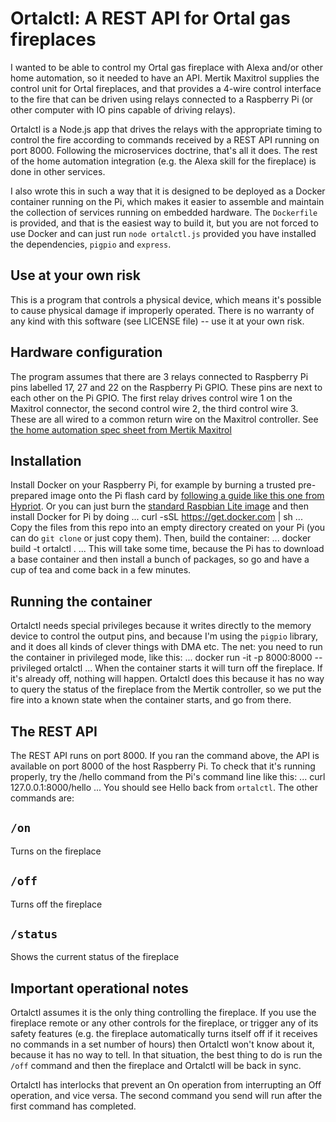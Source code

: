 # Ortalctl: A REST API for Ortal gas fireplaces

I wanted to be able to control my Ortal gas fireplace with Alexa and/or other
home automation, so it needed to have an API. Mertik Maxitrol supplies the
control unit for Ortal fireplaces, and that provides a 4-wire control
interface to the fire that can be driven using relays connected to a 
Raspberry Pi (or other computer with IO pins capable of driving relays).

Ortalctl is a Node.js app that drives the relays with the appropriate timing
to control the fire according to commands received by a REST API running on
port 8000. Following the microservices doctrine, that's all it does. The rest
of the home automation integration (e.g. the Alexa skill for the fireplace)
is done in other services.

I also wrote this in such a way that it is designed to be deployed as a Docker
container running on the Pi, which makes it easier to assemble and maintain
the collection of services running on embedded hardware. The `Dockerfile` is
provided, and that is the easiest way to build it, but you are not forced
to use Docker and can just run `node ortalctl.js` provided you have installed
the dependencies, `pigpio` and `express`.

## Use at your own risk

This is a program that controls a physical device, which means it's possible to
cause physical damage if improperly operated. There is no warranty of any kind
with this software (see LICENSE file) -- use it at your own risk.

## Hardware configuration

The program assumes that there are 3 relays connected to Raspberry Pi pins labelled
17, 27 and 22 on the Raspberry Pi GPIO. These pins are next to each other on the Pi GPIO.
The first relay
drives control wire 1 on the Maxitrol connector, the second control wire 2,
the third control wire 3. These are all wired to a common return wire on the Maxitrol
controller. See [the home automation spec sheet from Mertik Maxitrol](http://media.druservice.nl/Documents/Data/IH_Mertik_2008_EN_GV60_external_source.pdf)

## Installation

Install Docker on your Raspberry Pi, for example by burning a trusted pre-prepared image onto the Pi
flash card by [following a guide like this one from Hypriot](https://blog.hypriot.com/getting-started-with-docker-on-your-arm-device/). Or you can just burn the [standard Raspbian Lite image](https://www.raspberrypi.org/downloads/raspbian/)
and then install Docker for Pi by doing
...
curl -sSL https://get.docker.com | sh
...
Copy the files from this repo into an empty directory created on your Pi
(you can do `git clone` or just copy them). Then, build the container:
...
docker build -t ortalctl .
...
This will take some time, because the Pi has to download a base container and then install a bunch of packages, so go and
have a cup of tea and come back in a few minutes.

## Running the container

Ortalctl needs special privileges because it writes directly to the memory device to control the output pins, and
because I'm using the `pigpio` library, and it does all kinds of clever things with DMA etc. The net: you need to run the
container in privileged mode, like this:
...
docker run -it -p 8000:8000 --privileged ortalctl
...
When the container starts it will turn off the fireplace. If it's already off, nothing will happen. Ortalctl does this
because it has no way to query the status of the fireplace from the Mertik controller, so we put the fire into a known
state when the container starts, and go from there.


## The REST API

The REST API runs on port 8000. If you ran the command above, the API is available on port 8000 of the host Raspberry Pi.
To check that it's running properly, try the /hello command from the Pi's command line like this:
...
curl 127.0.0.1:8000/hello
...
You should see Hello back from `ortalctl`. The other commands are:

## `/on`
Turns on the fireplace

## `/off`
Turns off the fireplace

## `/status`
Shows the current status of the fireplace

## Important operational notes

Ortalctl assumes it is the only thing controlling the fireplace. If you use the fireplace remote or any other controls
for the fireplace, or trigger any of its safety features (e.g. the fireplace automatically turns itself off if it 
receives no commands in a set number of hours) then Ortalctl won't know about it, because it has no way to tell. In that
situation, the best thing to do is run the `/off` command and then the fireplace and Ortalctl will be back in sync.

Ortalctl has interlocks that prevent an On operation from interrupting an Off operation, and vice versa. The second command
you send will run after the first command has completed.
